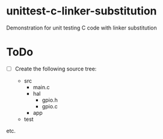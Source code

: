 # unittest-c-linker-substitution
Demonstration for unit testing C code with linker substitution

# ToDo
- [ ] Create the following source tree:

  - src
    - main.c
    - hal
      - gpio.h
      - gpio.c
    - app
  - test
 
etc.

